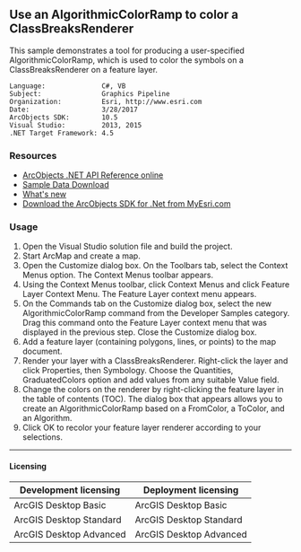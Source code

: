## Use an AlgorithmicColorRamp to color a ClassBreaksRenderer

This sample demonstrates a tool for producing a user-specified AlgorithmicColorRamp, which is used to color the symbols on a ClassBreaksRenderer on a feature layer.   


<!-- TODO: Fill this section below with metadata about this sample-->
```
Language:              C#, VB
Subject:               Graphics Pipeline
Organization:          Esri, http://www.esri.com
Date:                  3/28/2017
ArcObjects SDK:        10.5
Visual Studio:         2013, 2015
.NET Target Framework: 4.5
```

### Resources

* [ArcObjects .NET API Reference online](http://desktop.arcgis.com/en/arcobjects/latest/net/webframe.htm)  
* [Sample Data Download](../../releases)  
* [What's new](http://desktop.arcgis.com/en/arcobjects/latest/net/webframe.htm#05247c04-bfd9-4e36-ae09-bc6e833c3b14.htm)  
* [Download the ArcObjects SDK for .Net from MyEsri.com](https://my.esri.com/)  

### Usage
1. Open the Visual Studio solution file and build the project.  
1. Start ArcMap and create a map.   
1. Open the Customize dialog box. On the Toolbars tab, select the Context Menus option. The Context Menus toolbar appears.   
1. Using the Context Menus toolbar, click Context Menus and click Feature Layer Context Menu. The Feature Layer context menu appears.  
1. On the Commands tab on the Customize dialog box, select the new AlgorithmicColorRamp command from the Developer Samples category. Drag this command onto the Feature Layer context menu that was displayed in the previous step. Close the Customize dialog box.   
1. Add a feature layer (containing polygons, lines, or points) to the map document.  
1. Render your layer with a ClassBreaksRenderer. Right-click the layer and click Properties, then Symbology. Choose the Quantities, GraduatedColors option and add values from any suitable Value field.   
1. Change the colors on the renderer by right-clicking the feature layer in the table of contents (TOC). The dialog box that appears allows you to create an AlgorithmicColorRamp based on a FromColor, a ToColor, and an Algorithm.  
1. Click OK to recolor your feature layer renderer according to your selections.   









---------------------------------

#### Licensing  
| Development licensing | Deployment licensing | 
| ------------- | ------------- | 
| ArcGIS Desktop Basic | ArcGIS Desktop Basic |  
| ArcGIS Desktop Standard | ArcGIS Desktop Standard |  
| ArcGIS Desktop Advanced | ArcGIS Desktop Advanced |  


